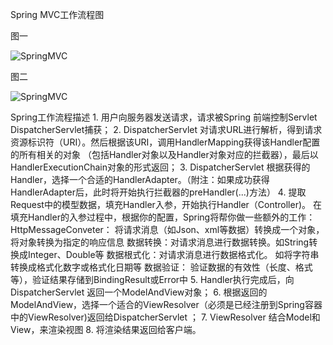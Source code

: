 Spring MVC工作流程图

图一

![SpringMVC](http://git.oschina.net/uploads/images/2016/1224/092743_42d94ef5_432131.png "SpringMVC")


图二 

![SpringMVC](http://git.oschina.net/uploads/images/2016/1224/092818_aa706e70_432131.png "SpringMVC")

Spring工作流程描述
      1. 用户向服务器发送请求，请求被Spring 前端控制Servlet DispatcherServlet捕获；
      2. DispatcherServlet 对请求URL进行解析，得到请求资源标识符（URI）。然后根据该URI，调用HandlerMapping获得该Handler配置的所有相关的对象 （包括Handler对象以及Handler对象对应的拦截器），最后以HandlerExecutionChain对象的形式返回；
      3. DispatcherServlet 根据获得的Handler，选择一个合适的HandlerAdapter。（附注：如果成功获得HandlerAdapter后，此时将开始执行拦截器的preHandler(...)方法）
       4.  提取Request中的模型数据，填充Handler入参，开始执行Handler（Controller)。 在填充Handler的入参过程中，根据你的配置，Spring将帮你做一些额外的工作：
      HttpMessageConveter： 将请求消息（如Json、xml等数据）转换成一个对象，将对象转换为指定的响应信息
      数据转换：对请求消息进行数据转换。如String转换成Integer、Double等
      数据根式化：对请求消息进行数据格式化。 如将字符串转换成格式化数字或格式化日期等
      数据验证： 验证数据的有效性（长度、格式等），验证结果存储到BindingResult或Error中
      5.  Handler执行完成后，向DispatcherServlet 返回一个ModelAndView对象；
      6.  根据返回的ModelAndView，选择一个适合的ViewResolver（必须是已经注册到Spring容器中的ViewResolver)返回给DispatcherServlet ；
      7. ViewResolver 结合Model和View，来渲染视图
      8. 将渲染结果返回给客户端。